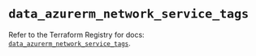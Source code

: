 # `data_azurerm_network_service_tags`

Refer to the Terraform Registry for docs: [`data_azurerm_network_service_tags`](https://registry.terraform.io/providers/hashicorp/azurerm/4.35.0/docs/data-sources/network_service_tags).
